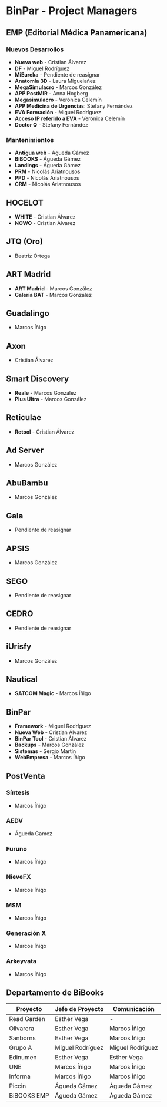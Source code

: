 # BinPar - Project Managers

## EMP (Editorial Médica Panamericana)

### Nuevos Desarrollos
 - **Nueva web** - Cristian Álvarez
 - **DF** - Miguel Rodríguez
 - **MiEureka** - Pendiente de reasignar
 - **Anatomía 3D** - Laura Miguelañez
 - **MegaSimulacro** - Marcos González
 - **APP PostMIR** - Anna Hogberg
 - **Megasimulacro** - Verónica Celemín
 - **APP Medicina de Urgencias**: Stefany Fernández
 - **EVA Formación** -  Miguel Rodríguez
 - **Acceso IP referido a EVA** - Verónica Celemín
 - **Doctor Q** - Stefany Fernández

### Mantenimientos
  - **Antigua web** - Águeda Gámez
  - **BiBOOKS** - Águeda Gámez
  - **Landings** - Águeda Gámez
  - **PRM** - Nicolás Ariatnousos
  - **PPD** - Nicolás Ariatnousos
  - **CRM** - Nicolás Ariatnousos

## HOCELOT
- **WHITE** - Cristian Álvarez
- **NOWO** - Cristian Álvarez

## JTQ (Oro)
 - Beatríz Ortega

## ART Madrid
 - **ART Madrid** - Marcos González
 - **Galería BAT** - Marcos González
 
## Guadalingo
 - Marcos Íñigo

## Axon
 - Cristian Álvarez

## Smart Discovery
 - **Reale** - Marcos González
 - **Plus Ultra** - Marcos González

## Reticulae
 - **Retool** - Cristian Álvarez

## Ad Server
 - Marcos González

## AbuBambu
 - Marcos González

## Gala
 - Pendiente de reasignar

## APSIS
 - Marcos González
 
## SEGO
 - Pendiente de reasignar
 
 ## CEDRO
 - Pendiente de reasignar

## iUrisfy
 - Marcos González
 
 ## Nautical
  - **SATCOM Magic** - Marcos Íñigo

## BinPar
 - **Framework** - Miguel Rodríguez 
 - **Nueva Web** - Cristian Álvarez
 - **BinPar Tool** - Cristian Álvarez
 - **Backups** - Marcos González
 - **Sistemas** - Sergio Martín
 - **WebEmpresa** - Marcos Íñigo
 
## PostVenta

### Síntesis
 - Marcos Íñigo

### AEDV
 - Águeda Gamez
 
### Furuno
 - Marcos Íñigo
 
### NieveFX
 - Marcos Íñigo
 
### MSM
 - Marcos Íñigo
 
### Generación X
 - Marcos Íñigo
 
### Arkeyvata
 - Marcos Íñigo


## Departamento de BiBooks

| Proyecto        | Jefe de Proyecto           | Comunicación  |
| ------------- |-------------| -----|
| Read Garden | Esther Vega | - |
| Olivarera | Esther Vega | Marcos Íñigo |
| Sanborns | Esther Vega | Marcos Íñigo |
| Grupo A | Miguel Rodríguez | Miguel Rodríguez |
| Edinumen | Esther Vega | Esther Vega |
| UNE | Marcos Íñigo | Marcos Íñigo |
| Informa | Marcos Íñigo | Marcos Íñigo |
| Piccin | Águeda Gámez | Águeda Gámez |
| BiBOOKS EMP | Águeda Gámez | Águeda Gámez |
